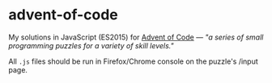 # advent-of-code
My solutions in JavaScript (ES2015) for [Advent of Code](http://adventofcode.com/) — *"a series of small programming puzzles for a variety of skill levels."*

All `.js` files should be run in Firefox/Chrome console on the puzzle's /input page.
